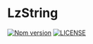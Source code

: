 # LzString

[![Npm version](https://badge.fury.io/js/@sirian%2Flz-string.svg)](https://www.npmjs.com/package/@sirian/lz-string)
[![LICENSE](https://img.shields.io/badge/License-MIT-yellow.svg)](https://opensource.org/licenses/MIT)

